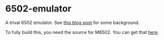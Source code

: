 6502-emulator
=============

A trival 6502 emulator. See [this blog post](http://www.philipotoole.com/a-simple-host-system-for-a-6502-emulator) for some background.

To fully build this, you need the source for M6502. You can get that [here](http://fms.komkon.org/EMUL8/M6502-081707.zip).
